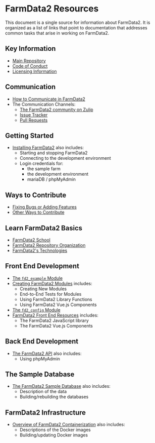 # FarmData2 Resources #

This document is a single source for information about FarmData2. It is organized as a list of links that point to documentation that addresses common tasks that arise in working on FarmData2.

## Key Information ##

  - [Main Repository](https://github.com/DickinsonCollege/FarmData2)
  - [Code of Conduct](CODE_OF_CONDUCT.md)
  - [Licensing Information](LICENSE.md)

## Communication ##

  - [How to Communicate in FarmData2](docs/Communications.md)
  - The Communication Channels:
    - [The FarmData2 community on Zulip](https://farmdata2.zulipchat.com/)
    - [Issue Tracker](https://github.com/DickinsonCollege/FarmData2/issues)
    - [Pull Requests](https://github.com/DickinsonCollege/FarmData2/pulls)

## Getting Started ##

  - [Installing FarmData2](INSTALL.md) also includes:
    - Starting and stopping FarmData2
    - Connecting to the development environment
    - Login credentials for:
      - the sample farm 
      - the development environment
      - mariaDB / phpMyAdmin

## Ways to Contribute ##

  - [Fixing Bugs or Adding Features](CONTRIBUTING.md)
  - [Other Ways to Contribute](docs/WaysToContribute.md)
  
## Learn FarmData2 Basics ##

  - [FarmData2 School](farmdata2/farmdata2_modules/fd2_school/README.md)
  - [FarmData2 Repository Organization](docs/Organization.md)
  - [FarmData2's Technologies](docs/Technologies.md)
  
## Front End Development ##

  - [The `fd2_example` Module](farmdata2/farmdata2_modules/fd2_example/README.md)
  - [Creating FarmData2 Modules](farmdata2/farmdata2_modules/README.md) includes:
    - Creating New Modules
    - End-to-End Tests for Modules
    - Using FarmData2 Library Functions
    - Using FarmData2 Vue.js Components
  - [The `fd2_config` Module](farmdata2/farmdata2_modules/fd2_config/README.md)
  - [FarmData2 Front End Resources](farmdata2/farmdata2_modules/resources/README.md) includes:
    - The FarmData2 JavaScript library
    - The FarmData2 Vue.js Components

## Back End Development ##

  - [The FarmData2 API](farmdata2/farmdata2_api/README.md) also includes:
    - Using phpMyAdmin

## The Sample Database ##

  - [The FarmData2 Sample Database](docker/sampleDB/README.md) also includes:
    - Description of the data
    - Building/rebuilding the databases  

## FarmData2 Infrastructure ##

  - [Overview of FarmData2 Containerization](docker/README.md) also includes:
    - Descriptions of the Docker images
    - Building/updating Docker images
  

